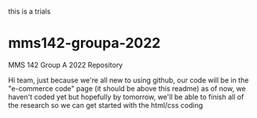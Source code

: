 this is a trials
# mms142-groupa-2022
MMS 142 Group A 2022 Repository 

Hi team, just because we're all new to using github, our code will be in the "e-commerce code" page (it should be above this readme)
as of now, we haven't coded yet but hopefully by tomorrow, we'll be able to finish all of the research so we can get started with the html/css coding
